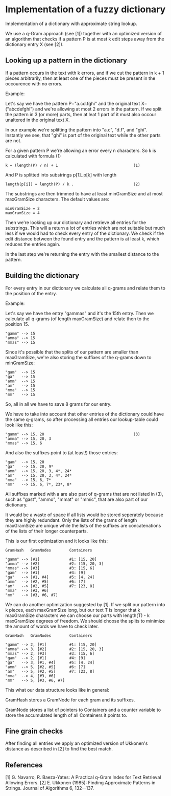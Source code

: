 # Implementation of a fuzzy dictionary

Implementation of a dictionary with approximate 
string lookup.

We use a q-Gram approach (see [1]) together with an optimized
version of an algorithm that checks if a pattern P is at most
k edit steps away from the dictionary entry X (see [2]).

## Looking up a pattern in the dictionary

If a pattern occurs in the text with k errors, and if we cut
the pattern in k + 1 pieces arbitrarily, then at least one of 
the pieces must be present in the occourence with no errors.

Example:

Let's say we have the pattern P="a.cd.fghi" and the original
text X=("abcdefghi") and we're allowing at most 2 errors in the
pattern. If we split the pattern in 3 (or more) parts, then at
leat 1 part of it must also occour unaltered in the original
text X.

In our example we're splitting the pattern into "a.c", "d.f",
and "ghi". Instantly we see, that "ghi" is part of the original
text while the other parts are not.

For a given pattern P we're allowing an error every n characters.
So k is calculated with formula (1)

    k = (length(P) / n) + 1                                 (1)

And P is splitted into substrings p[1]..p[k] with length 

    length(p[i]) = length(P) / k .                          (2)

The substrings are then trimmed to have at least minGramSize and 
at most maxGramSize characters. The default values are:

    minGramSize = 2
    maxGramSize = 4

Then we're looking up our dictionary and retrieve all entries for
the substrings. This will a return a lot of entries which are not
suitable but much less if we would had to check every entry of the
dictionary. We check if the edit distance between the found entry
and the pattern is at least k, which reduces the entries again.

In the last step we're returning the entry with the smallest distance
to the pattern.

## Building the dictionary

For every entry in our dictionary we calculate all q-grams and 
relate them to the position of the entry.

Example:

Let's say we have the entry "gammas" and it's the 15th entry.
Then we calculate all q-grams (of length maxGramSize) and relate then
to the position 15.

    "gamm" --> 15
    "amma" --> 15
    "mmas" --> 15

Since it's possible that the splits of our pattern are smaller than
maxGramSize, we're also storing the suffixes of the q-grams down to
minGramSize:

    "gam"  --> 15
    "ga"   --> 15
    "amm"  --> 15
    "am"   --> 15
    "mma"  --> 15
    "mm"   --> 15

So, all in all we have to save 8 grams for our entry.

We have to take into account that other entries of the dictionary 
could have the same q-grams, so after processing all entries our 
lookup-table could look like this:

    "gamm" --> 15, 20                                       (3)
    "amma" --> 15, 20, 3
    "mmas" --> 15, 6

And also the suffixes point to (at least!) those entries:

    "gam"  --> 15, 20
    "ga"   --> 15, 20, 9*
    "amm"  --> 15, 20, 3, 4*, 24*
    "am"   --> 15, 20, 3, 4*, 24*
    "mma"  --> 15, 6, 7*
    "mm"   --> 15, 6, 7*, 23*, 8*

All suffixes marked with a are also part of q-grams that are 
not listed in (3), such as "gast", "ammo", "mmat" or "mmic", that
are also part of our dictionary.

It would be a waste of space if all lists would be stored seperately
because they are highly redundant. Only the lists of the grams of
length maxGramSize are unique while the lists of the suffixes are 
concatenations of the lists of their longer counterparts.

This is our first optimization and it looks like this:

    GramHash   GramNodes        Containers

    "gamm" --> [#1]             #1: [15, 20]
    "amma" --> [#2]             #2: [15, 20, 3]
    "mmas" --> [#3]             #3: [15, 6]
    "gam"  --> [#1]             #4: [9]
    "ga"   --> [#1, #4]         #5: [4, 24]
    "amm"  --> [#2, #5]         #6: [7]
    "am"   --> [#2, #5]         #7: [23, 8]
    "mma"  --> [#3, #6]  
    "mm"   --> [#3, #6, #7]

We can do another optimization suggested by [1].  If we split our
pattern into k pieces, each maxGramSize long, but our text T is
longer that k maxGramSize characters we can choose our parts
with length(T) - k maxGramSize degrees of freedom.  We should
choose the splits to minimize the amount of words we have to check
later.

    GramHash   GramNodes        Containers

    "gamm" --> 2, [#1]          #1: [15, 20]
    "amma" --> 3, [#2]          #2: [15, 20, 3]
    "mmas" --> 2, [#3]          #3: [15, 6]
    "gam"  --> 2, [#1]          #4: [9]
    "ga"   --> 3, [#1, #4]      #5: [4, 24]
    "amm"  --> 5, [#2, #5]      #6: [7]
    "am"   --> 5, [#2, #5]      #7: [23, 8]
    "mma"  --> 4, [#3, #6]  
    "mm"   --> 5, [#3, #6, #7]

This what our data structure looks like in general:

GramHash stores a GramNode for each gram and its suffixes.

GramNode stores a list of pointers to Containers and a counter
variable to store the accumulated length of all Containers it
points to.

## Fine grain checks

After finding all entries we apply an optimized version of
Ukkonen's distance as described in [2] to find the best match.

## References

[1] G. Navarro, R. Baeza-Yates: A Practical q-Gram Index for
    Text Retrieval Allowing Errors. 
[2] E. Ukkonen (1985): Finding Approximate Patterns in Strings.
    Journal of Algorithms 6, 132--137.

